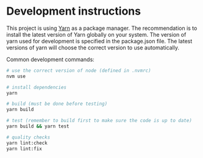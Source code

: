# Development instructions

This project is using [Yarn](https://yarnpkg.com/) as a package manager. The recommendation is to install the latest version of Yarn globally on your system. The version of yarn used for development is specified in the package.json file. The latest versions of yarn will choose the correct version to use automatically.

Common development commands:

```sh
# use the correct version of node (defined in .nvmrc)
nvm use

# install dependencies
yarn

# build (must be done before testing)
yarn build

# test (remember to build first to make sure the code is up to date)
yarn build && yarn test

# quality checks
yarn lint:check
yarn lint:fix
```
